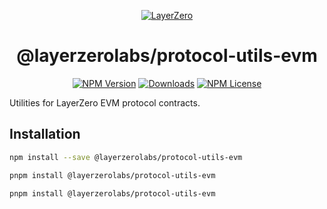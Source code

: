 <p align="center">
  <a href="https://layerzero.network">
    <img alt="LayerZero" style="max-width: 500px" src="https://d3a2dpnnrypp5h.cloudfront.net/bridge-app/lz.png"/>
  </a>
</p>

<h1 align="center">@layerzerolabs/protocol-utils-evm</h1>

<!-- The badges section -->
<p align="center">
  <!-- Shields.io NPM published package version -->
  <a href="https://www.npmjs.com/package/@layerzerolabs/protocol-utils-evm"><img alt="NPM Version" src="https://img.shields.io/npm/v/@layerzerolabs/protocol-utils-evm"/></a>
  <!-- Shields.io NPM downloads -->
  <a href="https://www.npmjs.com/package/@layerzerolabs/protocol-utils-evm"><img alt="Downloads" src="https://img.shields.io/npm/dm/@layerzerolabs/protocol-utils-evm"/></a>
  <!-- Shields.io license badge -->
  <a href="https://www.npmjs.com/package/@layerzerolabs/protocol-utils-evm"><img alt="NPM License" src="https://img.shields.io/npm/l/@layerzerolabs/protocol-utils-evm"/></a>
</p>

Utilities for LayerZero EVM protocol contracts.

## Installation

```bash
npm install --save @layerzerolabs/protocol-utils-evm
```

```bash
pnpm install @layerzerolabs/protocol-utils-evm
```

```bash
pnpm install @layerzerolabs/protocol-utils-evm
```
